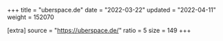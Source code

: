 +++
title = "uberspace.de"
date = "2022-03-22"
updated = "2022-04-11"
weight = 152070

[extra]
source = "https://uberspace.de/"
ratio = 5
size = 149
+++
